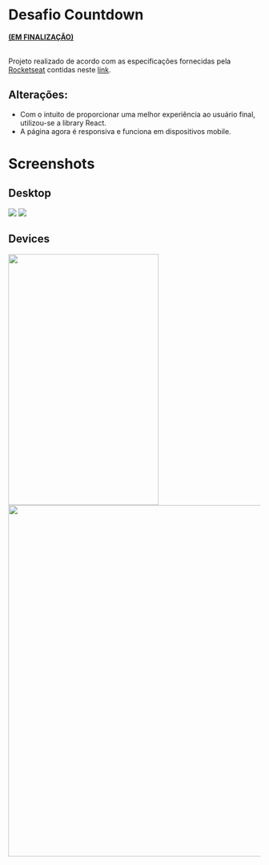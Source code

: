 <h1> Desafio Countdown</h1>
<ins><b>(EM FINALIZAÇÃO)</b></ins>

<br/>
<br/>

<p> Projeto realizado de acordo com as especificações fornecidas pela <a href='https://www.rocketseat.com.br/' target='_blank'>Rocketseat</a> contidas neste <a href='https://efficient-sloth-d85.notion.site/Desafio-Countdown-4572ce6f5c91469abe0171f454a13e3f' target="_blank"> link</a>. </p>

<h2> Alterações: </h2>
<ul>
  <li> Com o intuito de proporcionar uma melhor experiência ao usuário final, utilizou-se a library React.</li>
  <li> A página agora é responsiva e funciona em dispositivos mobile. </li>
</ul>

<h1> Screenshots </h1>

<h2> Desktop </h2>

<img src="https://user-images.githubusercontent.com/65919238/187494661-4120a1d5-db4f-4ed0-909a-febe3a27b69a.png"/>

<img src="https://user-images.githubusercontent.com/65919238/187504426-706bdc80-7a02-4eee-b642-35f34c895515.png"/>




<h2> Devices </h2>

<img src="https://user-images.githubusercontent.com/65919238/187496950-e4fd9177-fa80-4013-be09-0787ef7ebd62.png" width="300" height='500'/> <img src="https://user-images.githubusercontent.com/65919238/187498246-4e566bec-2204-48e3-8ed7-64a70cafcde5.png" width="700"/>

